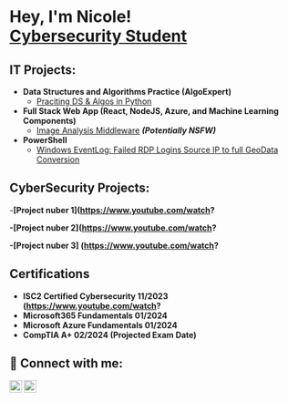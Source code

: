 <h1>Hey, I'm Nicole! <br/> <a href="https://www.linkedin.com/in/nicole-bolden-">Cybersecurity Student</a>

<h2>IT Projects:</h2>

- <b>Data Structures and Algorithms Practice (AlgoExpert)</b>
  - [Praciting DS & Algos in Python](https://github.com/joshmadakor1/Algorithms-Practice)
- <b>Full Stack Web App (React, NodeJS, Azure, and Machine Learning Components)</b>
  - [Image Analysis Middleware](https://github.com/joshmadakor1/4chan-Image-Analysis-Middleware-C964) <b><i>(Potentially NSFW)</b></i>
- <b>PowerShell</b>
  - [Windows EventLog: Failed RDP Logins Source IP to full GeoData Conversion](https://github.com/joshmadakor1/Sentinel-Lab)


<h2>CyberSecurity Projects:</h2>

-<b>[Project nuber 1]<b>(https://www.youtube.com/watch?

-<b>[Project nuber 2]<b>(https://www.youtube.com/watch?

-<b>[Project nuber 3]<b> (https://www.youtube.com/watch?


 
<h2>Certifications</h2>

- ISC2 Certified Cybersecurity 11/2023 (https://www.youtube.com/watch?
- Microsoft365  Fundamentals 01/2024
- Microsoft Azure Fundamentals 01/2024
- CompTIA A+ 02/2024 (Projected Exam Date)

<h2> 🤳 Connect with me:</h2>

[<img align="left" alt="JoshMadakor | YouTube" width="22px" src="https://cdn.jsdelivr.net/npm/simple-icons@v3/icons/youtube.svg" />][youtube]
[<img align="left" alt="JoshMadakor | Twitter" width="22px" src="https://cdn.jsdelivr.net/npm/simple-icons@v3/icons/linkedin.svg" />][linkedin]



[youtube]: https://www.youtube.com/c/joshmadakor
[linkedin]: https://linkedin.com/in/joshmadakor

<!--


Here are some ideas to get you started:

- 🔭 I’m currently working on ...
- 🌱 I’m currently learning ...
- 👯 I’m looking to collaborate on ...
- 🤔 I’m looking for help with ...
- 💬 Ask me about ...
- 📫 How to reach me: ...
- 😄 Pronouns: ...
- ⚡ Fun fact: ...
-->
